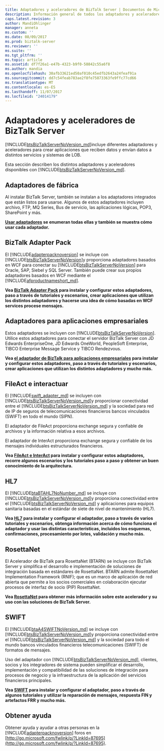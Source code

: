 ```yaml
---
title: Adaptadores y aceleradores de BizTalk Server | Documentos de Microsoft
description: Información general de todos los adaptadores y aceleradores de BizTalk, incluidos los adaptadores integrados, BAP, HL7, Swift, RosettaNet, FileAct e InterAct
caps.latest.revision: 3
author: MandiOhlinger
manager: anneta
ms.custom: ''
ms.date: 08/09/2017
ms.prod: biztalk-server
ms.reviewer: ''
ms.suite: ''
ms.tgt_pltfrm: ''
ms.topic: article
ms.assetid: df7f26a1-e47b-4323-b9f0-58842c55a6f8
ms.author: mandia
ms.openlocfilehash: 30afb33621ed50af010c45edfb2643a24feaf91a
ms.sourcegitcommit: dd7c54feab783ae2f8fe75873363fe9ffc77cd66
ms.translationtype: MT
ms.contentlocale: es-ES
ms.lasthandoff: 11/07/2017
ms.locfileid: "24014179"
---
```

# <a name="adapters-and-accelerators-in-biztalk-server"></a>Adaptadores y aceleradores de BizTalk Server
 [!INCLUDE[btsBizTalkServerNoVersion_md](../includes/btsbiztalkservernoversion-md.md)]incluye diferentes adaptadores y aceleradores para crear aplicaciones que reciben datos y envían datos a distintos servicios y sistemas de LOB. 
 
Esta sección describen los distintos adaptadores y aceleradores disponibles con [!INCLUDE[btsBizTalkServerNoVersion_md](../includes/btsbiztalkservernoversion-md.md)]. 

## <a name="out-of-the-box-adapters"></a>Adaptadores de fábrica
Al instalar BizTalk Server, también se instalan a los adaptadores integrados que están listos para usarse. Algunos de estos adaptadores incluyen archivo, FTP, MQ Series, Bus de servicio, las aplicaciones lógicas, POP3, SharePoint y más.

**[Usar adaptadores](../core/using-adapters.md) se enumeran todas ellas y también se muestra cómo usar cada adaptador.**
 
## <a name="biztalk-adapter-pack"></a>BizTalk Adapter Pack
El [!INCLUDE[adapterpacknoversion](../includes/adapterpacknoversion-md.md)] se incluye con [!INCLUDE[btsBizTalkServerNoVersion](../includes/btsbiztalkservernoversion-md.md)]y proporciona adaptadores basados en WCF para conectar su [!INCLUDE[btsBizTalkServerNoVersion](../includes/btsbiztalkservernoversion-md.md)] para Oracle, SAP, Siebel y SQL Server. También puede crear sus propios adaptadores basados en WCF mediante el [!INCLUDE[afproductnameshort_md](../includes/afproductnameshort-md.md)]. 

**Vea [BizTalk Adapter Pack](../adapters-and-accelerators/biztalk-adapter-pack.md) para instalar y configurar estos adaptadores, paso a través de tutoriales y escenarios, crear aplicaciones que utilizan los distintos adaptadores y hacerse una idea de cómo basadas en WCF services procese mensajes.**

## <a name="adapters-for-enterprise-applications"></a>Adaptadores para aplicaciones empresariales
Estos adaptadores se incluyen con [!INCLUDE[btsBizTalkServerNoVersion](../includes/btsbiztalkservernoversion-md.md)]. Utilice estos adaptadores para conectar el servidor BizTalk Server con JD Edwards EnterpriseOne, JD Edwards OneWorld, PeopleSoft Enterprise, TIBCO Enterprise Message Service y TIBCO Rendezvous.

**Vea [el adaptador de BizTalk para aplicaciones empresariales](biztalk-adapters-for-enterprise-applications.md) para instalar y configurar estos adaptadores, paso a través de tutoriales y escenarios, crear aplicaciones que utilizan los distintos adaptadores y mucho más.** 


## <a name="fileact-and-interact"></a>FileAct e interactuar
El [!INCLUDE[swift_adapter_md](../includes/swift-adapter-md.md)] se incluyen con [!INCLUDE[btsBizTalkServerNoVersion_md](../includes/btsbiztalkservernoversion-md.md)]y proporcionar conectividad entre el [!INCLUDE[btsBizTalkServerNoVersion_md](../includes/btsbiztalkservernoversion-md.md)] y la sociedad para red de IP de seguros de telecomunicaciones financieros bancos vinculados (SWIFT) en todo el mundo (SIPN). 

El adaptador de FileAct proporciona exchange segura y confiable de archivos y la información relativa a esos archivos. 

El adaptador de InterAct proporciona exchange segura y confiable de los mensajes individuales estructurados financieros. 

**Vea [FileAct e InterAct](../adapters-and-accelerators/fileact-interact/microsoft-biztalk-server-fileact-and-interact-adapters-documentation.md) para instalar y configurar estos adaptadores, recorre algunos escenarios y los tutoriales paso a paso y obtener un buen conocimiento de la arquitectura.** 

## <a name="hl7"></a>HL7

El [!INCLUDE[btaBTAHL7NoNumber_md](../includes/btabtahl7nonumber-md.md)] se incluye con [!INCLUDE[btsBizTalkServerNoVersion_md](../includes/btsbiztalkservernoversion-md.md)]y proporciona conectividad entre el [!INCLUDE[btsBizTalkServerNoVersion_md](../includes/btsbiztalkservernoversion-md.md)] y aplicaciones para equipos sanitaria basadas en el estándar de siete de nivel de mantenimiento (HL7).

**Vea [HL7](../adapters-and-accelerators/accelerator-hl7/microsoft-biztalk-accelerator-for-hl7-documentation.md) para instalar y configurar el adaptador, paso a través de varios tutoriales y escenarios, obtenga información acerca de cómo funciona el adaptador y usar las distintas características, incluidos los esquemas, confirmaciones, procesamiento por lotes, validación y mucho más.**

## <a name="rosettanet"></a>RosettaNet
El Acelerador de BizTalk para RosettaNet (BTARN) se incluye con BizTalk Server y simplifica el desarrollo e implementación de soluciones de integración basada en estándares de RosettaNet. BTARN admite RosettaNet Implementation Framework (RNIF); que es un marco de aplicación de red abierta que permite a los socios comerciales en colaboración ejecutar procesos de interfaz de socio (PIP) RosettaNet. 

**Vea [RosettaNet](../adapters-and-accelerators/accelerator-rosettanet/microsoft-biztalk-accelerator-for-rosettanet-documentation.md) para obtener más información sobre este acelerador y su uso con las soluciones de BizTalk Server.** 

## <a name="swift"></a>SWIFT
El [!INCLUDE[btaA4SWIFTNoVersion_md](../includes/btaa4swiftnoversion-md.md)] se incluye con [!INCLUDE[btsBizTalkServerNoVersion_md](../includes/btsbiztalkservernoversion-md.md)]y proporciona conectividad entre el [!INCLUDE[btsBizTalkServerNoVersion_md](../includes/btsbiztalkservernoversion-md.md)] y la sociedad para todo el mundo bancos vinculados financieros telecomunicaciones (SWIFT) de formatos de mensajes.

Uso del adaptador con [!INCLUDE[btsBizTalkServerNoVersion_md](../includes/btsbiztalkservernoversion-md.md)], clientes, socios y los integradores de sistema pueden simplificar el desarrollo, implementación y compatibilidad de las soluciones de integración para procesos de negocio y la infraestructura de la aplicación del servicios financieros principales.

**Vea [SWIFT](../adapters-and-accelerators/accelerator-swift/microsoft-biztalk-accelerator-for-swift-documentation.md) para instalar y configurar el adaptador, paso a través de algunos tutoriales y utilizar la reparación de mensajes, respuesta FIN y artefactos FRR y mucho más.**

## <a name="get-some-help"></a>Obtener ayuda 
Obtener ayuda y ayudar a otras personas en la [!INCLUDE[adapterpacknoversion](../includes/adapterpacknoversion-md.md)] foros en [http://go.microsoft.com/fwlink/p/?LinkId=87695](http://go.microsoft.com/fwlink/p/?LinkId=87695).